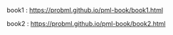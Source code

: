 book1 : https://probml.github.io/pml-book/book1.html

book2 : https://probml.github.io/pml-book/book2.html
